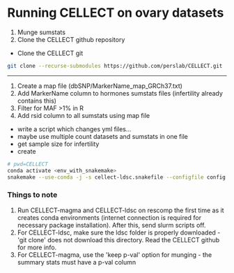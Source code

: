 # Running CELLECT on ovary datasets
1. Munge sumstats
2. Clone the CELLECT github repository
- Clone the CELLECT git
``` bash
git clone --recurse-submodules https://github.com/perslab/CELLECT.git
```
---
1. Create a map file (dbSNP/MarkerName_map_GRCh37.txt)
2. Add MarkerName column to hormones sumstats files (infertility already contains this)
3. Filter for MAF >1% in R
4. Add rsid column to all sumstats using map file

- write a script which changes yml files...
- maybe use multiple count datasets and sumstats in one file
- get sample size for infertility
- create 

``` bash
# pwd=CELLECT
conda activate <env_with_snakemake>
snakemake --use-conda -j -s cellect-ldsc.snakefile --configfile config.yml
```

### Things to note
1. Run CELLECT-magma and CELLECT-ldsc on rescomp the first time as it creates conda environments (internet connection is required for necessary package installation). After this, send slurm scripts off.
2. For CELLECT-ldsc, make sure the ldsc folder is properly downloaded - 'git clone' does not download this directory. Read the CELLECT github for more info.
3. For CELLECT-magma, use the 'keep p-val' option for munging - the summary stats must have a p-val column
